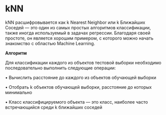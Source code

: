 # kNN

kNN расшифровывается как k Nearest Neighbor или k Ближайших Соседей — это один из самых простых алгоритмов классификации, также иногда используемый в задачах регрессии. Благодаря своей простоте, он является хорошим примером, с которого можно начать знакомство с областью Machine Learning.

<b>Алгоритм</b>

Для классификации каждого из объектов тестовой выборки необходимо последовательно выполнить следующие операции:

• Вычислить расстояние до каждого из объектов обучающей выборки

• Отобрать k объектов обучающей выборки, расстояние до которых минимально

• Класс классифицируемого объекта — это класс, наиболее часто встречающийся среди k ближайших соседей


